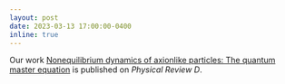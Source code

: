 ```yaml
---
layout: post
date: 2023-03-13 17:00:00-0400
inline: true
---
```


Our work [Nonequilibrium dynamics of axionlike particles: The quantum master equation](https://journals.aps.org/prd/abstract/10.1103/PhysRevD.107.063518) is published on *Physical Review D*.